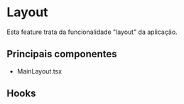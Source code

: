 # Layout

Esta feature trata da funcionalidade "layout" da aplicação.

## Principais componentes
- MainLayout.tsx

## Hooks

